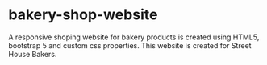 # bakery-shop-website
A responsive shoping website for bakery products is created using HTML5, bootstrap 5 and custom css properties.
This website is created for Street House Bakers.
